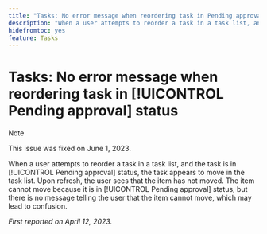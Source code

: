 ```yaml
---
title: "Tasks: No error message when reordering task in Pending approval status"
description: "When a user attempts to reorder a task in a task list, and the task is in [!UICONTROL Pending approval] status, the task appears to move in the task list. Upon refresh, the user sees that the item has not moved. The item cannot move because it is in [!UICONTROL Pending approval] status, but there is no message telling the user that the item cannot move, which may lead to confusion."
hidefromtoc: yes
feature: Tasks
---
```


# Tasks: No error message when reordering task in [!UICONTROL Pending approval] status

>[!NOTE]
>
>This issue was fixed on June 1, 2023.

When a user attempts to reorder a task in a task list, and the task is in [!UICONTROL Pending approval] status, the task appears to move in the task list. Upon refresh, the user sees that the item has not moved. The item cannot move because it is in [!UICONTROL Pending approval] status, but there is no message telling the user that the item cannot move, which may lead to confusion.

_First reported on April 12, 2023._

